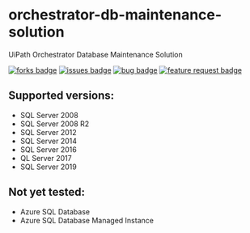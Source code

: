 # orchestrator-db-maintenance-solution
UiPath Orchestrator Database Maintenance Solution


[![forks badge]][new feature]
[![issues badge]][new feature]
[![bug badge]][new feature]
[![feature request badge]][new feature]

## Supported versions: 
* SQL Server 2008
* SQL Server 2008 R2
* SQL Server 2012
* SQL Server 2014
* SQL Server 2016
* QL Server 2017
* SQL Server 2019

## Not yet tested:
* Azure SQL Database
* Azure SQL Database Managed Instance

[forks badge]:https://img.shields.io/github/forks/jvavasseur/Orchestrator-DB-Maintenance-Solution.svg?style=flat-square&logo=stackexc

[issues badge]:https://img.shields.io/github/issues/jvavasseur/Orchestrator-DB-Maintenance-Solution.svg?style=flat-square&logo=appveyor&color=FBCA04&label=Open%20Issues

[bug badge]:https://img.shields.io/github/issues/jvavasseur/Orchestrator-DB-Maintenance-Solution/Bug?style=flat-square&logo=appveyor&color=B60205&label=Bugs

[feature request badge]:https://img.shields.io/github/issues/jvavasseur/Orchestrator-DB-Maintenance-Solution/Feature%20Request?style=flat-square&logo=appveyor&color=a2eeef&label=Feature%20Requests


[new feature]:https://github.com/jvavasseur/Orchestrator-DB-Maintenance-Solution/issues?q=is%3Aopen+is%3Aissue+label%3A%22New+Feature%22

